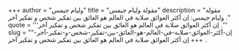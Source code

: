+++
author = "وليام جيمس"
title = "مقولة وليام جيمس"
description = "مقولة وليام جيمس: إن أكثر العوائق صلابة في العالم هو العائق بين تفكير شخص و تفكير آخر ."
quote = '''إن أكثر العوائق صلابة في العالم هو العائق بين تفكير شخص و تفكير آخر .''' 
slug = "إن-أكثر-العوائق-صلابة-في-العالم-هو-العائق-بين-تفكير-شخص-و-تفكير-آخر-"
+++
إن أكثر العوائق صلابة في العالم هو العائق بين تفكير شخص و تفكير آخر .
